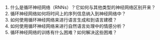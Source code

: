 1. 什么是循环神经网络（RNNs）？它如何与其他类型的神经网络区别开来？
2. 循环神经网络如何将时间上的序列信息纳入到神经网络中？
3. 如何使用循环神经网络来进行语言生成和到语言建模？
4. 如何使用循环神经网络来进行自然语言处理中的情感分析？
5. 循环神经网络的训练有什么困难？如何解决这些困难？
